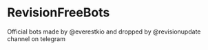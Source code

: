 # RevisionFreeBots
Official bots made by @everestkio and dropped by @revisionupdate channel on telegram
